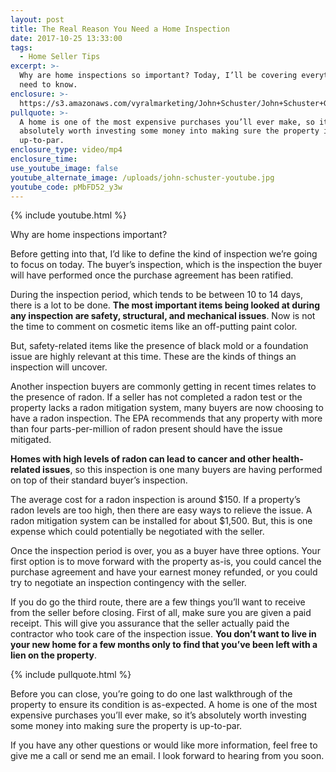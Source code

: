 ```yaml
---
layout: post
title: The Real Reason You Need a Home Inspection
date: 2017-10-25 13:33:00
tags:
  - Home Seller Tips
excerpt: >-
  Why are home inspections so important? Today, I’ll be covering everything you
  need to know.
enclosure: >-
  https://s3.amazonaws.com/vyralmarketing/John+Schuster/John+Schuster+Group-+The+Real+Reason+You+Need+a+Home+Inspection.mp4
pullquote: >-
  A home is one of the most expensive purchases you’ll ever make, so it’s
  absolutely worth investing some money into making sure the property is
  up-to-par.
enclosure_type: video/mp4
enclosure_time:
use_youtube_image: false
youtube_alternate_image: /uploads/john-schuster-youtube.jpg
youtube_code: pMbFD52_y3w
---
```



{% include youtube.html %}

Why are home inspections important?

Before getting into that, I’d like to define the kind of inspection we’re going to focus on today. The buyer’s inspection, which is the inspection the buyer will have performed once the purchase agreement has been ratified.

During the inspection period, which tends to be between 10 to 14 days, there is a lot to be done. **The most important items being looked at during any inspection are safety, structural, and mechanical issues**. Now is not the time to comment on cosmetic items like an off-putting paint color.

But, safety-related items like the presence of black mold or a foundation issue are highly relevant at this time. These are the kinds of things an inspection will uncover.

Another inspection buyers are commonly getting in recent times relates to the presence of radon. If a seller has not completed a radon test or the property lacks a radon mitigation system, many buyers are now choosing to have a radon inspection. The EPA recommends that any property with more than four parts-per-million of radon present should have the issue mitigated.

**Homes with high levels of radon can lead to cancer and other health-related issues**, so this inspection is one many buyers are having performed on top of their standard buyer’s inspection.

The average cost for a radon inspection is around $150. If a property’s radon levels are too high, then there are easy ways to relieve the issue. A radon mitigation system can be installed for about $1,500. But, this is one expense which could potentially be negotiated with the seller.

Once the inspection period is over, you as a buyer have three options. Your first option is to move forward with the property as-is, you could cancel the purchase agreement and have your earnest money refunded, or you could try to negotiate an inspection contingency with the seller.

If you do go the third route, there are a few things you’ll want to receive from the seller before closing. First of all, make sure you are given a paid receipt. This will give you assurance that the seller actually paid the contractor who took care of the inspection issue. **You don’t want to live in your new home for a few months only to find that you’ve been left with a lien on the property**.

{% include pullquote.html %}

Before you can close, you’re going to do one last walkthrough of the property to ensure its condition is as-expected. A home is one of the most expensive purchases you’ll ever make, so it’s absolutely worth investing some money into making sure the property is up-to-par.

If you have any other questions or would like more information, feel free to give me a call or send me an email. I look forward to hearing from you soon.